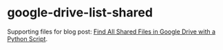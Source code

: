 google-drive-list-shared
========================

Supporting files for blog post: [Find All Shared Files in Google Drive with a Python Script](https://thornelabs.net/2018/01/03/find-all-shared-files-in-google-drive-with-a-python-script.html).

